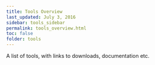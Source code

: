 ```yaml
---
title: Tools Overview
last_updated: July 3, 2016
sidebar: tools_sidebar
permalink: tools_overview.html
toc: false
folder: tools
---
```


A list of tools, with links to downloads, documentation etc.

